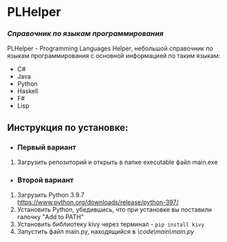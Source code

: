 # PLHelper
### *Справочник по языкам программирования*

PLHelper - Programming Languages Helper, небольшой справочник по языкам программирования с основной информацией по таким языкам:
- C#
- Java
- Python
- Haskell
- F#
- Lisp

## Инструкция по установке:
- ### Первый вариант
1. Загрузить репозиторий и открыть в папке executable файл main.exe

- ### Второй вариант
1. Загрузить Python 3.9.7 https://www.python.org/downloads/release/python-397/
2. Установить Python, убедившись, что при установке вы поставили галочку "Add to PATH"
3. Установить библиотеку kivy через терминал - `pip install kivy`
4. Запустить файл main.py, находящийся в *\code\main\main.py*
